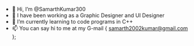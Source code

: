- 👋 Hi, I’m @SamarthKumar300
- 👀 I have been working as a Graphic Designer and UI Designer
- 🌱 I’m currently learning to code programs in C++
- 📫 You can say hi to me at my G-mail { samarth2002kumar@gmail.com };

<!---
SamarthKumar300/SamarthKumar300 is a ✨ special ✨ repository because its `README.md` (this file) appears on your GitHub profile.
You can click the Preview link to take a look at your changes.
--->
